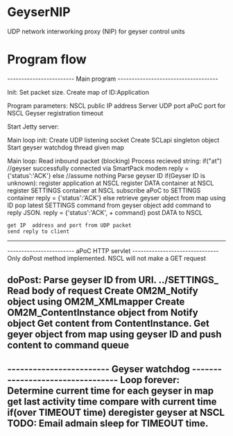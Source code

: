 # GeyserNIP
UDP network interworking proxy (NIP) for geyser control units

# Program flow

------------------------ Main program ------------------------------------

Init:
Set packet size.
Create map of ID:Application

Program parameters:
NSCL public IP address
Server UDP port
aPoC port for NSCL
Geyser registration timeout

Start Jetty server:

Main loop init:
Create UDP listening socket
Create SCLapi singleton object
Start geyser watchdog thread given map

Main loop:
Read inbound packet (blocking)
Process recieved string:
	if("at") //geyser successfully connected via SmartPack modem
		reply = {'status':'ACK'}
	else //assume nothing
		Parse geyser ID
		if(Geyser ID is unknown):
			register application at NSCL
			register DATA container at NSCL
			register SETTINGS container at NSCL
			subscribe aPoC to SETTINGS container
			reply = {'status':'ACK'}
		else
			retrieve geyser object from map using ID
			pop latest SETTINGS command from geyser object
			add command to reply JSON. reply = {'status':'ACK', + command}
		post DATA to NSCL 

	get IP  address and port from UDP packet
	send reply to client  
---------------------------------------------------------------------------


------------------------ aPoC HTTP servlet  -------------------------------
Only doPost method implemented. NSCL will not make a GET request

doPost:
	Parse geyser ID from URI. ../SETTINGS_<geyserID>
	Read body of request
	Create OM2M_Notify object using OM2M_XMLmapper 
	Create OM2M_ContentInstance object from Notify object
	Get content from ContentInstance.
	Get geyer object from map using geyser ID and push content to command queue
---------------------------------------------------------------------------

------------------------ Geyser watchdog  ---------------------------------
Loop forever:
	Determine current time
	for each geyser in map
		get last activity time
		compare with current time
		if(over TIMEOUT time)
			deregister geyser at NSCL
			TODO: Email admain
	sleep for TIMEOUT time.
---------------------------------------------------------------------------






